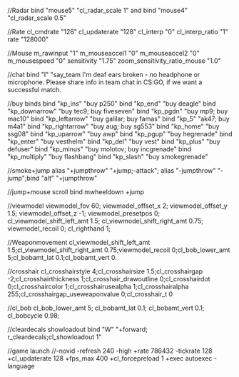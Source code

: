 //Radar 
bind "mouse5" "cl_radar_scale 1" and bind "mouse4" "cl_radar_scale 0.5"

//Rate 
cl_cmdrate "128"
cl_updaterate "128"
cl_interp "0"
cl_interp_ratio "1"
rate "128000" 

//Mouse
m_rawinput "1"
m_mouseaccel1 "0"
m_mouseaccel2 "0"
m_mousespeed "0"
sensitivity "1.75"
zoom_sensitivity_ratio_mouse "1.0"

//chat
bind "I" "say_team I'm deaf ears broken - no headphone or microphone. Please share info in team chat in CS:GO, if we want a successful match.

//buy binds
bind "kp_ins" "buy p250"
bind "kp_end" "buy deagle"
bind "kp_downarrow" "buy tec9; buy fiveseven"
bind "kp_pgdn" "buy mp9; buy mac10"
bind "kp_leftarrow" "buy galilar; buy famas"
bind "kp_5" "ak47; buy m4a1"
bind "kp_rightarrow" "buy aug; buy sg553"
bind "kp_home" "buy ssg08"
bind "kp_uparrow" "buy awp"
bind "kp_pgup" "buy hegrenade"
bind "kp_enter" "buy vesthelm"
bind "kp_del" "buy vest"
bind "kp_plus" "buy defuser"
bind "kp_minus" "buy molotov; buy incgrenade"
bind "kp_multiply" "buy flashbang"
bind "kp_slash" "buy smokegrenade"

//smoke+jump
alias "+jumpthrow" "+jump;-attack"; alias "-jumpthrow" "-jump";bind "alt" "+jumpthrow"

//jump+mouse scroll
bind mwheeldown +jump

//viewmodel
viewmodel_fov 60; viewmodel_offset_x 2; viewmodel_offset_y 1.5; viewmodel_offset_z -1; viewmodel_presetpos 0; cl_viewmodel_shift_left_amt 1.5; cl_viewmodel_shift_right_amt 0.75; viewmodel_recoil 0; cl_righthand 1;

//Weaponmovement
cl_viewmodel_shift_left_amt 1.5;cl_viewmodel_shift_right_amt 0.75;viewmodel_recoil 0;cl_bob_lower_amt 5;cl_bobamt_lat 0.1;cl_bobamt_vert 0.

//crosshair
cl_crosshairstyle 4;cl_crosshairsize 1.5;cl_crosshairgap -2;cl_crosshairthickness 1;cl_crosshair_drawoutline 0;cl_crosshairdot 0;cl_crosshaircolor 1;cl_crosshairusealpha 1;cl_crosshairalpha 255;cl_crosshairgap_useweaponvalue 0;cl_crosshair_t 0

//cl_bob
cl_bob_lower_amt 5; cl_bobamt_lat 0.1; cl_bobamt_vert 0.1; cl_bobcycle 0.98;

//cleardecals showloadout
bind "W" "+forward; r_cleardecals;cl_showloadout 1"

//game launch 
//-novid -refresh 240 -high +rate 786432 -tickrate 128 +cl_updaterate 128 +fps_max 400 +cl_forcepreload 1 +exec autoexec -language
 
